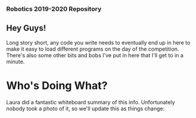 ### Robotics 2019-2020 Repository

## Hey Guys!
Long story short, any code you write needs to eventually end up in here to make it easy to load different programs on the day of the competition. There's also some other bits and bobs I've put in here that I'll get to in a minute.

# Who's Doing What?
Laura did a fantastic whiteboard summary of this info. Unfortunately nobody took a photo of it, so we'll update this as things change:

